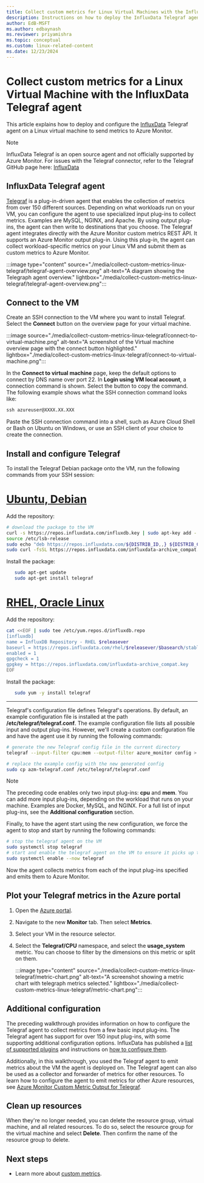 ```yaml
---
title: Collect custom metrics for Linux Virtual Machines with the InfluxData Telegraf agent
description: Instructions on how to deploy the InfluxData Telegraf agent on a Linux VM in Azure and configure the agent to publish metrics to Azure Monitor.
author: EdB-MSFT
ms.author: edbaynash
ms.reviewer: priyamishra
ms.topic: conceptual
ms.custom: linux-related-content
ms.date: 12/23/2024
---
```

# Collect custom metrics for a Linux Virtual Machine with the InfluxData Telegraf agent


This article explains how to deploy and configure the [InfluxData](https://www.influxdata.com/) Telegraf agent on a Linux virtual machine to send metrics to Azure Monitor.

> [!NOTE]
> InfluxData Telegraf is an open source agent and not officially supported by Azure Monitor. For issues with the Telegraf connector,  refer to the Telegraf GitHub page here: [InfluxData](https://github.com/influxdata/telegraf)

## InfluxData Telegraf agent

[Telegraf](https://docs.influxdata.com/telegraf/) is a plug-in-driven agent that enables the collection of metrics from over 150 different sources. Depending on what workloads run on your VM, you can configure the agent to use specialized input plug-ins to collect metrics. Examples are MySQL, NGINX, and Apache. By using output plug-ins, the agent can then write to destinations that you choose. The Telegraf agent integrates directly with the Azure Monitor custom metrics REST API. It supports an Azure Monitor output plug-in. Using this plug-in, the agent can collect workload-specific metrics on your Linux VM and submit them as custom metrics to Azure Monitor.

:::image type="content" source="./media/collect-custom-metrics-linux-telegraf/telegraf-agent-overview.png" alt-text="A diagram showing the Telegraph agent overview." lightbox="./media/collect-custom-metrics-linux-telegraf/telegraf-agent-overview.png":::

## Connect to the VM

Create an SSH connection to the VM where you want to install Telegraf. Select the **Connect** button on the overview page for your virtual machine.

:::image source="./media/collect-custom-metrics-linux-telegraf/connect-to-virtual-machine.png" alt-text="A screenshot of the Virtual machine overview page with the connect button highlighted." lightbox="./media/collect-custom-metrics-linux-telegraf/connect-to-virtual-machine.png":::

In the **Connect to virtual machine** page, keep the default options to connect by DNS name over port 22. In **Login using VM local account**, a connection command is shown. Select the button to copy the command. The following example shows what the SSH connection command looks like:

```cmd
ssh azureuser@XXXX.XX.XXX
```
Paste the SSH connection command into a shell, such as Azure Cloud Shell or Bash on Ubuntu on Windows, or use an SSH client of your choice to create the connection.

## Install and configure Telegraf

To install the Telegraf Debian package onto the VM, run the following commands from your SSH session:

# [Ubuntu, Debian](#tab/ubuntu)

Add the repository:

```bash
# download the package to the VM
curl -s https://repos.influxdata.com/influxdb.key | sudo apt-key add -
source /etc/lsb-release
sudo echo "deb https://repos.influxdata.com/${DISTRIB_ID,,} ${DISTRIB_CODENAME} stable" | sudo tee /etc/apt/sources.list.d/influxdb.list
sudo curl -fsSL https://repos.influxdata.com/influxdata-archive_compat.key | sudo apt-key --keyring /etc/apt/trusted.gpg.d/influxdata-archive_compat.gpg add
```
Install the package:

```bash
   sudo apt-get update
   sudo apt-get install telegraf
```
# [RHEL, Oracle Linux](#tab/redhat)

Add the repository:

```bash
cat <<EOF | sudo tee /etc/yum.repos.d/influxdb.repo
[influxdb]
name = InfluxDB Repository - RHEL $releasever
baseurl = https://repos.influxdata.com/rhel/$releasever/$basearch/stable
enabled = 1
gpgcheck = 1
gpgkey = https://repos.influxdata.com/influxdata-archive_compat.key
EOF
```
Install the package:

```bash
   sudo yum -y install telegraf
```
---
Telegraf's configuration file defines Telegraf's operations. By default, an example configuration file is installed at the path **/etc/telegraf/telegraf.conf**. The example configuration file lists all possible input and output plug-ins. However, we'll create a custom configuration file and have the agent use it by running the following commands:

```bash
# generate the new Telegraf config file in the current directory
telegraf --input-filter cpu:mem --output-filter azure_monitor config > azm-telegraf.conf

# replace the example config with the new generated config
sudo cp azm-telegraf.conf /etc/telegraf/telegraf.conf
```

> [!NOTE]
> The preceding code enables only two input plug-ins: **cpu** and **mem**. You can add more input plug-ins, depending on the workload that runs on your machine. Examples are Docker, MySQL, and NGINX. For a full list of input plug-ins, see the **Additional configuration** section.

Finally, to have the agent start using the new configuration, we force the agent to stop and start by running the following commands:

```bash
# stop the telegraf agent on the VM
sudo systemctl stop telegraf
# start and enable the telegraf agent on the VM to ensure it picks up the latest configuration
sudo systemctl enable --now telegraf
```
Now the agent collects metrics from each of the input plug-ins specified and emits them to Azure Monitor.

## Plot your Telegraf metrics in the Azure portal

1. Open the [Azure portal](https://portal.azure.com).

1. Navigate to the new **Monitor** tab. Then select **Metrics**.

1. Select your VM in the resource selector.

1. Select the **Telegraf/CPU** namespace, and select the **usage_system** metric. You can choose to filter by the dimensions on this metric or split on them.

    :::image type="content" source="./media/collect-custom-metrics-linux-telegraf/metric-chart.png" alt-text="A screenshot showing a metric chart with telegraph metrics selected." lightbox="./media/collect-custom-metrics-linux-telegraf/metric-chart.png":::

## Additional configuration

The preceding walkthrough provides information on how to configure the Telegraf agent to collect metrics from a few basic input plug-ins. The Telegraf agent has support for over 150 input plug-ins, with some supporting additional configuration options. InfluxData has published a [list of supported plugins](https://docs.influxdata.com/telegraf/v1.15/plugins/inputs/) and instructions on [how to configure them](https://docs.influxdata.com/telegraf/v1.15/administration/configuration/).

Additionally, in this walkthrough, you used the Telegraf agent to emit metrics about the VM the agent is deployed on. The Telegraf agent can also be used as a collector and forwarder of metrics for other resources. To learn how to configure the agent to emit metrics for other Azure resources, see [Azure Monitor Custom Metric Output for Telegraf](https://github.com/influxdata/telegraf/blob/4b2e2c5263bb8bd030d2ae101438810c1af61945/plugins/outputs/azure_monitor/README.md).

## Clean up resources

When they're no longer needed, you can delete the resource group, virtual machine, and all related resources. To do so, select the resource group for the virtual machine and select **Delete**. Then confirm the name of the resource group to delete.

## Next steps
- Learn more about [custom metrics](./metrics-custom-overview.md).
